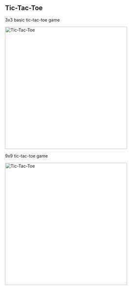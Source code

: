 ## Tic-Tac-Toe
3x3 basic tic-tac-toe game
<p align="left">
  <img src="img/tictactoe_3x3.png" width="400" title="Tic-Tac-Toe">
</p>
9x9 tic-tac-toe game
<p align="left">
  <img src="img/tictactoe_9x9.png" width="400" title="Tic-Tac-Toe">
</p>
<br>

